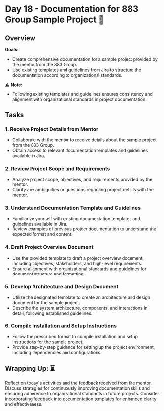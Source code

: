 # Day 18 - Documentation for 883 Group Sample Project :page_with_curl:

## Overview
**Goals:**
- Create comprehensive documentation for a sample project provided by the mentor from the 883 Group.
- Use existing templates and guidelines from Jira to structure the documentation according to organizational standards.

:warning: **Note:**
- Following existing templates and guidelines ensures consistency and alignment with organizational standards in project documentation.

## Tasks

### 1. Receive Project Details from Mentor
- Collaborate with the mentor to receive details about the sample project from the 883 Group.
- Obtain access to relevant documentation templates and guidelines available in Jira.

### 2. Review Project Scope and Requirements
- Analyze project scope, objectives, and requirements provided by the mentor.
- Clarify any ambiguities or questions regarding project details with the mentor.

### 3. Understand Documentation Template and Guidelines
- Familiarize yourself with existing documentation templates and guidelines available in Jira.
- Review examples of previous project documentation to understand the expected format and content.

### 4. Draft Project Overview Document
- Use the provided template to draft a project overview document, including objectives, stakeholders, and high-level requirements.
- Ensure alignment with organizational standards and guidelines for document structure and formatting.

### 5. Develop Architecture and Design Document
- Utilize the designated template to create an architecture and design document for the sample project.
- Describe the system architecture, components, and interactions in detail, following established guidelines.

### 6. Compile Installation and Setup Instructions
- Follow the prescribed format to compile installation and setup instructions for the sample project.
- Provide step-by-step guidance for setting up the project environment, including dependencies and configurations.

## **Wrapping Up:** :hourglass_flowing_sand:
Reflect on today's activities and the feedback received from the mentor. Discuss strategies for continuously improving documentation skills and ensuring adherence to organizational standards in future projects. Consider incorporating feedback into documentation templates for enhanced clarity and effectiveness.
